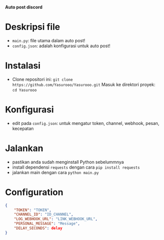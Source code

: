 **Auto post discord**

# Deskripsi file
- `main.py`: file utama dalam auto post!
- `config.json`: adalah konfigurasi untuk auto post!


# Instalasi
- Clone repositori ini: `git clone https://github.com/Yasurooo/Yasurooo.git`
Masuk ke direktori proyek: `cd Yasurooo`


# Konfigurasi
- edit pada `config.json`: untuk mengatur token, channel, webhook, pesan, kecepatan

# Jalankan
- pastikan anda sudah menginstall Python sebelummnya
- install dependensi `requests` dengan cara `pip install requests`
- jalankan main dengan cara `python main.py`

# Configuration
```json
{
    "TOKEN": "TOKEN",
    "CHANNEL_ID": "ID_CHANNEL",
    "LOG_WEBHOOK_URL": "LINK_WEBHOOK_URL",
    "PERSONAL_MESSAGE": "Message",
    "DELAY_SECONDS": delay
}
```
